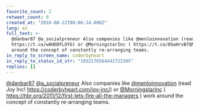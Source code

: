 ```yaml
---
favorite_count: 2
retweet_count: 0
created_at: "2018-08-22T08:06:14.000Z"
lang: en
full_text: >-
  @danbar87 @a_socialpreneur Also companies like @menloinnovation (read Joy Inc!
  https://t.co/w8HDDFLOYG) or @MorningstarInc ( https://t.co/0SwHrvB7QN ) work
  around the concept of constantly re-arranging teams.
in_reply_to_screen_name: coderbyheart
in_reply_to_status_id_str: "1032176564442722305"
replies: []
---
```


[@danbar87](https://twitter.com/danbar87)
[@a_socialpreneur](https://twitter.com/a_socialpreneur) Also companies like
[@menloinnovation](https://twitter.com/menloinnovation) (read Joy Inc!
<https://coderbyheart.com/joy-inc/>) or
[@MorningstarInc](https://twitter.com/MorningstarInc) (
<https://hbr.org/2011/12/first-lets-fire-all-the-managers> ) work around the
concept of constantly re-arranging teams.
